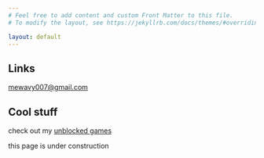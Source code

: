 ```yaml
---
# Feel free to add content and custom Front Matter to this file.
# To modify the layout, see https://jekyllrb.com/docs/themes/#overriding-theme-defaults

layout: default
---
```

## Links
<script src="https://apis.google.com/js/platform.js"></script>

<div class="g-ytsubscribe" data-channelid="UCmqOjyyi7WPCpygy59qD0jA" data-layout="full" data-count="default"></div>

<div class="github-profile-badge" data-user="omaribnzakaria"></div>
<script src="https://cdn.jsdelivr.net/gh/Rapsssito/github-profile-badge@latest/src/widget.min.js"></script>

<mewavy007@gmail.com>

## Cool stuff
check out my [unblocked games](/ublckdgms)

this page is under construction
